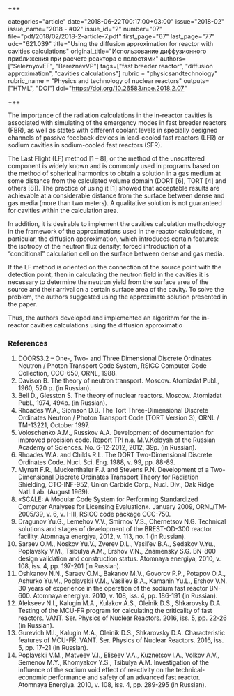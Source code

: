 +++

categories="article"
date="2018-06-22T00:17:00+03:00"
issue="2018-02"
issue_name="2018 - #02"
issue_id="2"
number="07"
file="pdf/2018/02/2018-2-article-7.pdf"
first_page="67"
last_page="77"
udc="621.039"
title="Using the diffusion approximation for reactor with cavities calculations"
original_title="Использование диффузионного приближения при расчете реактора с полостями"
authors=["SeleznyovEF", "BereznevVP"]
tags=["fast breeder reactor", "diffusion approximation", "cavities calculations"]
rubric = "physicsandtechnology"
rubric_name = "Physics and technology of nuclear reactors"
outputs=["HTML", "DOI"]
doi="https://doi.org/10.26583/npe.2018.2.07"

+++

The importance of the radiation calculations in the in-reactor cavities is associated with simulating of the emergency modes in fast breeder reactors (FBR), as well as states with different coolant levels in specially designed channels of passive feedback devices in lead-cooled fast reactors (LFR) or sodium cavities in sodium-cooled fast reactors (SFR).

The Last Flight (LF) method [1 – 8], or the method of the unscattered component is widely known and is commonly used in programs based on the method of spherical harmonics to obtain a solution in a gas medium at some distance from the calculated volume domain (DORT [6], TORT [4] and others [8]). The practice of using it [1] showed that acceptable results are achievable at a considerable distance from the surface between dense and gas media (more than two meters). A qualitative solution is not guaranteed for cavities within the calculation area.

In addition, it is desirable to implement the cavities calculation methodology in the framework of the approximations used in the reactor calculations, in particular, the diffusion approximation, which introduces certain features: the isotropy of the neutron flux density; forced introduction of a “conditional” calculation cell on the surface between dense and gas media.

If the LF method is oriented on the connection of the source point with the detection point, then in calculating the neutron field in the cavities it is necessary to determine the neutron yield from the surface area of the source and their arrival on a certain surface area of the cavity. To solve the problem, the authors suggested using the approximate solution presented in the paper.

Thus, the authors developed and implemented an algorithm for the in-reactor cavities calculations using the diffusion approximatio

### References

1. DOORS3.2 – One-, Two- and Three Dimensional Discrete Ordinates Neutron / Photon Transport Code System, RSICC Computer Code Collection, CCC-650, ORNL, 1988.
2. Davison B. The theory of neutron transport. Moscow. Atomizdat Publ., 1960, 520 p. (in Russian).
3. Bell D., Glesston S. The theory of nuclear reactors. Moscow. Atomizdat Publ., 1974, 494p. (in Russian).
4. Rhoades W.A., Sipmson D.B. The Tort Three-Dimensional Discrete Ordinates Neutron / Photon Transport Code (TORT Version 3), ORNL / TM-13221, October 1997.
5. Voloschenko A.M., Russkov A.A. Development of documentation for improved precision code. Report TPI n.a. M.V.Keldysh of the Russian Academy of Sciences. No. 6-12-2012, 2012, 39p. (in Russian).
6. Rhoades W.A. and Childs R.L. The DORT Two-Dimensional Discrete Ordinates Code. Nucl. Sci. Eng. 1988, v. 99, pp. 88-89.
7. Mynatt F.R., Muckenthaler F.J. and Stevens P.N. Development of a Two-Dimensional Discrete Ordinates Transport Theory for Radiation Shielding, CTC-INF-952, Union Carbide Corp., Nucl. Div., Oak Ridge Natl. Lab. (August 1969).
8. «SCALE: A Modular Code System for Performing Standardized Computer Analyses for Licensing Evaluation». January 2009, ORNL/TM-2005/39, v. 6, v. I-III, RSICC code package CCC-750.
9. Dragunov Yu.G., Lemehov V.V., Smirnov V.S., Chernetsov N.G. Technical solutions and stages of development of the BREST-OD-300 reactor facility. Atomnaya energiya, 2012, v. 113, no. 1 (in Russian).
10. Saraev O.M., Noskov Yu.V., Zverev D.L., Vasil’ev B.A., Sedakov V.Yu., Poplavsky V.M., Tsibulya A.M., Ershov V.N., Znamensky S.G. BN-800 design validation and construction status. Atomnaya energiya, 2010, v. 108, iss. 4, pp. 197-201 (in Russian).
11. Oshkanov N.N., Saraev O.M., Bakanov M.V., Govorov P.P., Potapov O.A., Ashurko Yu.M., Poplavskii V.M., Vasil’ev B.A., Kamanin Yu.L., Ershov V.N. 30 years of experience in the operation of the sodium fast reactor BN-600. Atomnaya energiya. 2010, v. 108, iss. 4, pp. 186-191 (in Russian).
12. Alekseev N.I., Kalugin M.A., Kulakov A.S., Oleinik D.S., Shkarovsky D.A. Testing of the MCU-FR program for calculating the criticality of fast reactors. VANT. Ser. Physics of Nuclear Reactors. 2016, iss. 5, pp. 22-26 (in Russian).
13. Gurevich M.I., Kalugin M.A., Oleinik D.S., Shkarovsky D.A. Characteristic features of MCU-FR. VANT. Ser. Physics of Nuclear Reactors. 2016, iss. 5, pp. 17-21 (in Russian).
14. Poplavskii V.M., Matveev V.I., Eliseev V.A., Kuznetsov I.A., Volkov A.V., Semenov M.Y., Khomyakov Y.S., Tsibulya A.M. Investigation of the influence of the sodium void effect of reactivity on the technical-economic performance and safety of an advanced fast reactor. Atomnaya Energiya. 2010, v. 108, iss. 4, pp. 289-295 (in Russian).